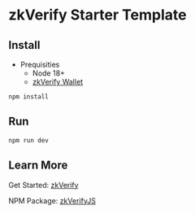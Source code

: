 # zkVerify Starter Template

## Install

- Prequisities
  - Node 18+
  - [zkVerify Wallet](https://docs.zkverify.io/tutorials/connect-a-wallet)

```shell
npm install
```

## Run

```shell
npm run dev
```

## Learn More

Get Started: [zkVerify](https://docs.zkverify.io)

NPM Package: [zkVerifyJS](https://www.npmjs.com/package/zkverifyjs)